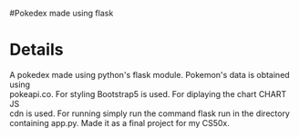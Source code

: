 #Pokedex made using flask

<h1>Details</h1>
A pokedex made using python's flask module. Pokemon's data is obtained using<br>
pokeapi.co. For styling Bootstrap5 is used. For diplaying the chart CHART JS<br>
cdn is used. For running simply run the command flask run in the directory<br>
containing app.py. Made it as a final project for my CS50x.
